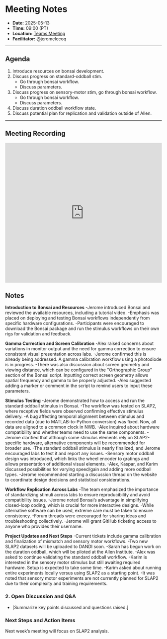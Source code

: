 # Meeting Notes
- **Date:** 2025-05-13
- **Time:** 09:00 (PT)
- **Location:** [Teams Meeting](https://teams.microsoft.com/l/meetup-join/19%3ameeting_Y2Q3MDViNGMtOTIwMC00ZjMzLTk3MjMtYWU3MDhiMzZjYmM1%40thread.v2/0?context=%7b%22Tid%22%3a%2232669cd6-737f-4b39-8bdd-d6951120d3fc%22%2c%22Oid%22%3a%229396d18b-b5cf-4bed-98a0-1cfb7dc82663%22%7d)
- **Facilitator:** @jeromelecoq
  
---

## Agenda

1. Introduce resources on bonsai development.
2. Discuss progress on standard-oddball stim.
     - Go through bonsai workflow.
     - Discuss parameters.
4. Discuss progress on sensory-motor stim, go through bonsai workflow.
     - Go through bonsai workflow.
     - Discuss parameters.
7. Discuss duration oddball workflow state.
8. Discuss potential plan for replication and validation outside of Allen. 


---

## Meeting Recording

<div class="video-wrapper">
    <iframe width="100%" height="450" src="https://www.youtube.com/embed/12tiqefrExs" title="OpenScope Predictive Processing Meeting - May 13, 2025" frameborder="0" allow="accelerometer; autoplay; clipboard-write; encrypted-media; gyroscope; picture-in-picture; web-share" allowfullscreen></iframe>
</div>


## Notes

**Introduction to Bonsai and Resources**
  -Jerome introduced Bonsai and reviewed the available resources, including a tutorial video.
  -Emphasis was placed on deploying and testing Bonsai workflows independently from specific hardware configurations.
  -Participants were encouraged to download the Bonsai package and run the stimulus workflows on their own rigs for validation and feedback.
  
**Gamma Correction and Screen Calibration**
  -Alex raised concerns about variations in monitor output and the need for gamma correction to ensure consistent visual presentation across labs.
  -Jerome confirmed this is already being addressed. A gamma calibration workflow using a photodiode is in progress.
  -There was also discussion about screen geometry and viewing distance, which can be configured in the "Orthographic Group" section of the Bonsai script. Inputting correct screen geometry allows spatial frequency and gamma to be properly adjusted.
  -Alex suggested adding a marker or comment in the script to remind users to input these parameters.
  
**Stimulus Testing**
  -Jerome demonstrated how to access and run the standard oddball stimulus in Bonsai.
  -The workflow was tested on SLAP2, where receptive fields were observed confirming effective stimulus delivery.
  -A bug affecting temporal alignment between stimulus and recorded data (due to MATLAB-to-Python conversion) was fixed. Now, all data are aligned to a common clock in NWB.
  -Alex inquired about hardware compatibility and whether teams need to use the same components.
  -Jerome clarified that although some stimulus elements rely on SLAP2-specific hardware, alternative components will be recommended for broader use.
  -The standard oddball stimulus is nearly finalized, and Jerome encouraged labs to test it and report any issues.
  -Sensory motor oddball design was introduced, which links the wheel encoder to gratings and allows presentation of additional visual elements.
  -Alex, Kaspar, and Karim discussed possibilities for varying speed/gain and adding more oddball types.
  -Jerome recommended starting a discussion thread on the website to coordinate design decisions and statistical considerations.
  
**Workflow Replication Across Labs**
  -The team emphasized the importance of standardizing stimuli across labs to ensure reproducibility and avoid compatibility issues.
  -Jerome noted Bonsai’s advantage in simplifying closed-loop coding, which is crucial for more interactive designs.
  -While alternative software can be used, extreme care must be taken to ensure consistency.
  -Forum threads were encouraged for sharing ideas and troubleshooting collectively.
  -Jerome will grant GitHub ticketing access to anyone who provides their username.
  
 **Project Updates and Next Steps**
  -Current tickets include gamma calibration and finalization of mismatch and sensory motor workflows.
  -Two new SLAP2 datasets will be uploaded to DANDI soon.
  -Sarah has begun work on the duration oddball, which will be piloted at the Allen Institute.
  -Alex was asked to continue validating the standard oddball workflow.
  -Karim is interested in the sensory motor stimulus but still awaiting required hardware. Setup is expected to take some time.
  -Karim asked about running entire experiments locally versus using SLAP2 as a starting point.
  -It was noted that sensory motor experiments are not currently planned for SLAP2 due to their complexity and training requirements.


### 2. Open Discussion and Q&A
- [Summarize key points discussed and questions raised.]

### Next Steps and Action Items
  Next week’s meeting will focus on SLAP2 analysis.
